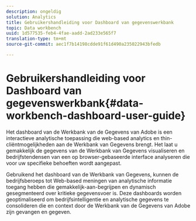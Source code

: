 ```yaml
---
description: ongeldig
solution: Analytics
title: Gebruikershandleiding voor Dashboard van gegevenswerkbank
topic: Data workbench
uuid: 1d577535-feb4-4fae-aadd-2ad233e565f7
translation-type: tm+mt
source-git-commit: aec1f7b14198cdde91f61d490a235022943bfedb

---
```



# Gebruikershandleiding voor Dashboard van gegevenswerkbank{#data-workbench-dashboard-user-guide}

Het dashboard van de Werkbank van de Gegevens van Adobe is een interactieve analytische toepassing die web-based analytics en thin-cliëntmogelijkheden aan de Werkbank van Gegevens brengt. Het laat u gemakkelijk de gegevens van de Werkbank van Gegevens visualiseren en bedrijfstendensen van een op browser-gebaseerde interface analyseren die voor uw specifieke behoeften wordt aangepast.

Gebruikend het dashboard van de Werkbank van Gegevens, kunnen de bedrijfsberoeps tot Web-based meningen van analytische informatie toegang hebben die gemakkelijk-aan-begrijpen en dynamisch gesegmenteerd over kritieke gegevensvoer is. Deze dashboards worden geoptimaliseerd om bedrijfsintelligentie en analytische gegevens te consolideren die en context door de Werkbank van de Gegevens van Adobe zijn gevangen en gegeven.
